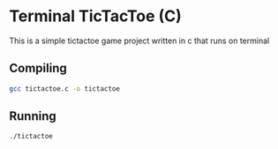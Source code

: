 # Terminal TicTacToe (C)

This is a simple tictactoe game project written in c that runs on terminal

## Compiling

```bash
gcc tictactoe.c -o tictactoe
```

## Running

```bash
./tictactoe
```
